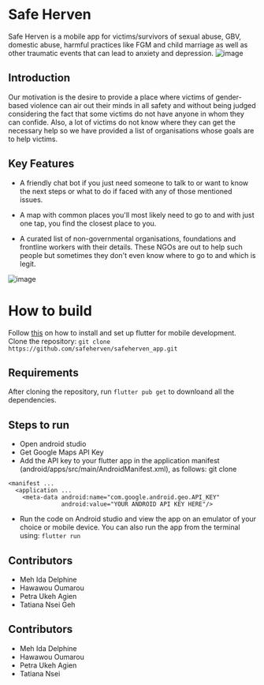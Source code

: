 # Safe Herven

Safe Herven is a mobile app for victims/survivors of sexual abuse, GBV, domestic abuse, harmful practices like FGM and child marriage as well as other traumatic events that can lead to anxiety and depression.
![image](https://user-images.githubusercontent.com/71177851/161199504-91c43872-1a80-439f-a831-1cfa188f1a58.png)


## Introduction 

Our motivation is the desire to provide a place where victims of gender-based violence can air out their minds in all safety and without being judged considering the fact that some victims do not have anyone in whom they can confide. Also, a lot of victims do not know where they can get the necessary help so we have provided a list of organisations whose goals are to help victims.


## Key Features
- A friendly chat bot if you just need someone to talk to or want to know the next steps or what to do if faced with any of those mentioned issues.

- A map with common places you'll most likely need to go to and with just one tap, you find the closest place to you.

- A curated list of non-governmental organisations, foundations and frontline workers with their details. These NGOs are out to help such people but     sometimes they don't even know where to go to and which is legit.

![image](https://github.com/TatianaNsei/safeherven_app/blob/rm_update/assets/images/readme_images/safeherven1.png)

# How to build
Follow [this](https://docs.flutter.dev/get-started/install) on how to install and set up flutter for mobile development. Clone the repository: ``git clone https://github.com/safeherven/safeherven_app.git``

## Requirements

After cloning the repository, run ``flutter pub get`` to downloand all the dependencies.

## Steps to run
- Open android studio
- Get Google Maps API Key
- Add the API key to your flutter app in the application manifest (android/apps/src/main/AndroidManifest.xml), as follows: git clone 

```
<manifest ...
  <application ...
    <meta-data android:name="com.google.android.geo.API_KEY"
               android:value="YOUR ANDROID API KEY HERE"/>
  ```             
- Run the code on Android studio and view the app on an emulator of your choice or mobile device. You can also run the app from the terminal using: ``flutter run``


## Contributors
- Meh Ida Delphine 
- Hawawou Oumarou
- Petra Ukeh Agien
- Tatiana Nsei Geh

## Contributors
- Meh Ida Delphine 
- Hawawou Oumarou
- Petra Ukeh Agien
- Tatiana Nsei 
